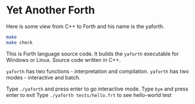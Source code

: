 # Yet Another Forth

Here is some view from C++ to Forth and his name is the yaforth.

```bash
make
make check
```

This is Forth language source code. 
It builds the `yaforth` executable for Windows or Linux. 
Source code written in C++. 

`yaforth` has two functions - interpretation and compilation. 
`yaforth` has two modes - interactive and batch. 

Type `./yaforth` and press enter to go interactive mode. 
Type `bye` and press enter to exit
Type `./yaforth tests/hello.frt` to see hello-world test


